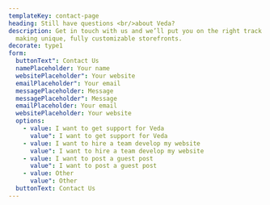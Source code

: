 ```yaml
---
templateKey: contact-page
heading: Still have questions <br/>about Veda?
description: Get in touch with us and we’ll put you on the right track towards
  making unique, fully customizable storefronts.
decorate: type1
form:
  buttonText": Contact Us
  namePlaceholder: Your name
  websitePlaceholder": Your website
  emailPlaceholder": Your email
  messagePlaceholder: Message
  messagePlaceholder": Message
  emailPlaceholder: Your email
  websitePlaceholder: Your website
  options:
    - value: I want to get support for Veda
      value": I want to get support for Veda
    - value: I want to hire a team develop my website
      value": I want to hire a team develop my website
    - value: I want to post a guest post
      value": I want to post a guest post
    - value: Other
      value": Other
  buttonText: Contact Us
---
```


